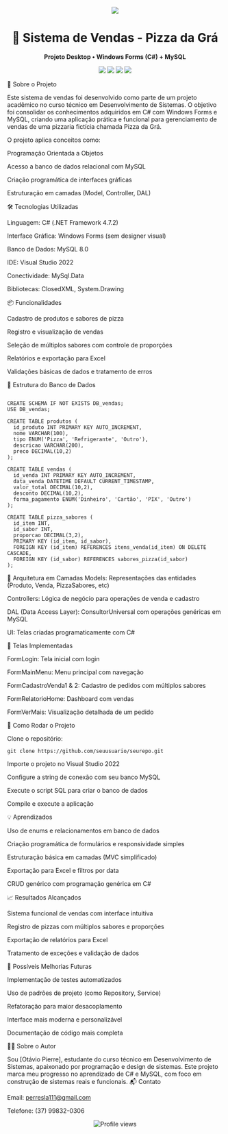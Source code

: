 <!-- Banner estilizado --> <p align="center"> <img src="https://capsule-render.vercel.app/api?type=waving&color=0:aa4b6b,100:6b6b83&height=120&section=header&text=Sistema%20de%20Vendas%20-%20Pizza%20da%20Gr%C3%A1&fontSize=30&fontColor=fff"/> </p> <h1 align="center">🍕 Sistema de Vendas - Pizza da Grá</h1> <p align="center"> <b>Projeto Desktop • Windows Forms (C#) + MySQL</b> </p> <p align="center"> <img src="https://img.shields.io/badge/C%23-239120?style=for-the-badge&logo=c-sharp&logoColor=white"/> <img src="https://img.shields.io/badge/.NET%20Framework-512BD4?style=for-the-badge&logo=.net&logoColor=white"/> <img src="https://img.shields.io/badge/MySQL-4479A1?style=for-the-badge&logo=mysql&logoColor=white"/> <img src="https://img.shields.io/badge/Windows%20Forms-0078D4?style=for-the-badge&logo=windows&logoColor=white"/> </p>
📖 Sobre o Projeto

Este sistema de vendas foi desenvolvido como parte de um projeto acadêmico no curso técnico em Desenvolvimento de Sistemas. O objetivo foi consolidar os conhecimentos adquiridos em C# com Windows Forms e MySQL, criando uma aplicação prática e funcional para gerenciamento de vendas de uma pizzaria fictícia chamada Pizza da Grá.

O projeto aplica conceitos como:


  Programação Orientada a Objetos

  Acesso a banco de dados relacional com MySQL

  Criação programática de interfaces gráficas

  Estruturação em camadas (Model, Controller, DAL)



🛠️ Tecnologias Utilizadas


  Linguagem: C# (.NET Framework 4.7.2)

  Interface Gráfica: Windows Forms (sem designer visual)

  Banco de Dados: MySQL 8.0

  IDE: Visual Studio 2022

  Conectividade: MySql.Data

  Bibliotecas: ClosedXML, System.Drawing


📦 Funcionalidades


  Cadastro de produtos e sabores de pizza

  Registro e visualização de vendas

  Seleção de múltiplos sabores com controle de proporções

  Relatórios e exportação para Excel

  Validações básicas de dados e tratamento de erros
  

🧱 Estrutura do Banco de Dados 
```

CREATE SCHEMA IF NOT EXISTS DB_vendas;
USE DB_vendas;

CREATE TABLE produtos (
  id_produto INT PRIMARY KEY AUTO_INCREMENT,
  nome VARCHAR(100),
  tipo ENUM('Pizza', 'Refrigerante', 'Outro'),
  descricao VARCHAR(200),
  preco DECIMAL(10,2)
);

CREATE TABLE vendas (
  id_venda INT PRIMARY KEY AUTO_INCREMENT,
  data_venda DATETIME DEFAULT CURRENT_TIMESTAMP,
  valor_total DECIMAL(10,2),
  desconto DECIMAL(10,2),
  forma_pagamento ENUM('Dinheiro', 'Cartão', 'PIX', 'Outro')
);

CREATE TABLE pizza_sabores (
  id_item INT,
  id_sabor INT,
  proporcao DECIMAL(3,2),
  PRIMARY KEY (id_item, id_sabor),
  FOREIGN KEY (id_item) REFERENCES itens_venda(id_item) ON DELETE CASCADE,
  FOREIGN KEY (id_sabor) REFERENCES sabores_pizza(id_sabor)
);
```

🧩 Arquitetura em Camadas
  Models: Representações das entidades (Produto, Venda, PizzaSabores, etc)

  Controllers: Lógica de negócio para operações de venda e cadastro

  DAL (Data Access Layer): ConsultorUniversal<T> com operações genéricas em MySQL

  UI: Telas criadas programaticamente com C#

🧪 Telas Implementadas


  FormLogin: Tela inicial com login

  FormMainMenu: Menu principal com navegação

  FormCadastroVenda1 & 2: Cadastro de pedidos com múltiplos sabores

  FormRelatorioHome: Dashboard com vendas

  FormVerMais: Visualização detalhada de um pedido

  
🚧 Como Rodar o Projeto


  Clone o repositório:

```git clone https://github.com/seuusuario/seurepo.git```

  Importe o projeto no Visual Studio 2022

  Configure a string de conexão com seu banco MySQL

  Execute o script SQL para criar o banco de dados

  Compile e execute a aplicação
  

💡 Aprendizados


  Uso de enums e relacionamentos em banco de dados

  Criação programática de formulários e responsividade simples

  Estruturação básica em camadas (MVC simplificado)

  Exportação para Excel e filtros por data

  CRUD genérico com programação genérica em C#
  

📈 Resultados Alcançados

  Sistema funcional de vendas com interface intuitiva

  Registro de pizzas com múltiplos sabores e proporções

  Exportação de relatórios para Excel

  Tratamento de exceções e validação de dados

🎯 Possíveis Melhorias Futuras


  Implementação de testes automatizados

  Uso de padrões de projeto (como Repository, Service)

  Refatoração para maior desacoplamento

  Interface mais moderna e personalizável

  Documentação de código mais completa
  

👨‍💻 Sobre o Autor

Sou [Otávio Pierre], estudante do curso técnico em Desenvolvimento de Sistemas, apaixonado por programação e design de sistemas. Este projeto marca meu progresso no aprendizado de C# e MySQL, com foco em construção de sistemas reais e funcionais.
📬 Contato


  Email: perresla111@gmail.com

  Telefone: (37) 99832-0306

  
<p align="center"> <img src="https://komarev.com/ghpvc/?username=SeuGitHub&color=red" alt="Profile views"/> </p>
